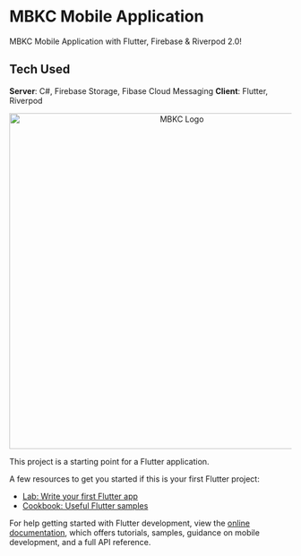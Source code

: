 # MBKC Mobile Application

MBKC Mobile Application with Flutter, Firebase & Riverpod 2.0!

## Tech Used
**Server**: C#, Firebase Storage, Fibase Cloud Messaging
**Client**: Flutter, Riverpod

<p align="center">
  <img width="600" src="https://firebasestorage.googleapis.com/v0/b/mbkc-image-e6026.appspot.com/o/system-images%2FMBKC-logo.png?alt=media&token=12392b1d-ff4f-4db2-9c48-a4d545adeb83" alt="MBKC Logo">
</p>

This project is a starting point for a Flutter application.

A few resources to get you started if this is your first Flutter project:

- [Lab: Write your first Flutter app](https://docs.flutter.dev/get-started/codelab)
- [Cookbook: Useful Flutter samples](https://docs.flutter.dev/cookbook)

For help getting started with Flutter development, view the
[online documentation](https://docs.flutter.dev/), which offers tutorials,
samples, guidance on mobile development, and a full API reference.
